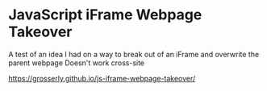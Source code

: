 # JavaScript iFrame Webpage Takeover
A test of an idea I had on a way to break out of an iFrame and overwrite the parent webpage
Doesn't work cross-site

https://grosserly.github.io/js-iframe-webpage-takeover/
